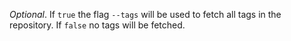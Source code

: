 *Optional*. If `true` the flag `--tags` will be used to fetch all tags in the repository. If `false` no tags will be fetched.